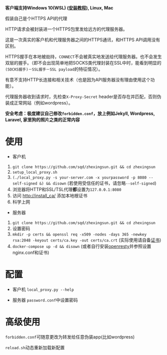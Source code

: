 **客户端支持Windows 10(WSL) ([安装教程](https://zhuanlan.zhihu.com/p/24537874)), Linux, Mac**

假装自己是个HTTPS API的代理

HTTP请求会被封装进一个HTTPS包里发给远方的代理服务器。

这是一次真实的客户机和代理服务器之间的HTTPS通讯，和HTTPS API调用没有区别。

HTTPS握手在本地被劫持，`CONNECT`不会被真实地发送给代理服务器。也不会发生双层的握手。（即不会出现简单地把SOCKS类代理封装在SSL中时，能看到明显的`(SOCKS握手)－SSL握手－SSL payload`的特征情况）。

有意不支持HTTP长连接和相关技术（也是因为API服务器没有理由使用这个功能）。

代理服务器收到请求时，先检查`X-Proxy-Secret` header是否存在并匹配，否则伪装成正常网站（例如wordpress）。

**安全考虑：极度建议自己修改`forbidden.conf`，放上例如Jekyll, Wordpress, Laravel, 家里狗的照片之类的正常内容**

# 使用
- 客户机

1. `git clone https://github.com/sqd/zhexingsun.git && cd zhexingsun`
2. `setup_local_proxy.sh`
3. `(./local_proxy.py -s your-server.com -x yourpassword -p 8080 --self-signed &) && disown` (若使用受信任的证书，请忽略`--self-signed`)
4. 浏览器将HTTP和SSL/TSL代理**都**设置为`127.0.0.1:8080`
5. 访问 [http://install_ca/](http://install_ca/) 添加本地根证书
6. 科学上网

- 服务器
1. `git clone https://github.com/sqd/zhexingsun.git && cd zhexingsun`
2. 设置密码
3. `mkdir -p certs && openssl req -x509 -nodes -days 365 -newkey rsa:2048 -keyout certs/ca.key -out certs/ca.crt` (实际使用请自备[证书](https://letsencrypt.org/))
4. `docker-compose up -d && disown` (或者自行安装[openresty](https://openresty.org/en/)并参照设置nginx.conf和证书)

# 配置
- 客户机
`local_proxy.py --help`

- 服务器
`password.conf`中设置密码

# 高级使用
`forbidden.conf`可随意更改为转发给任意伪装app(比如wordpress)

`reload.sh`动态重新加载新配置
